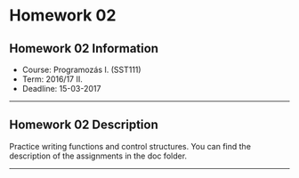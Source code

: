 # Homework 02

## Homework 02 Information 

* Course: Programozás I. (SST111)
* Term: 2016/17 II.
* Deadline: 15-03-2017

---

## Homework 02 Description

Practice writing functions and control structures. You can find the description of the assignments in the doc folder.

---

